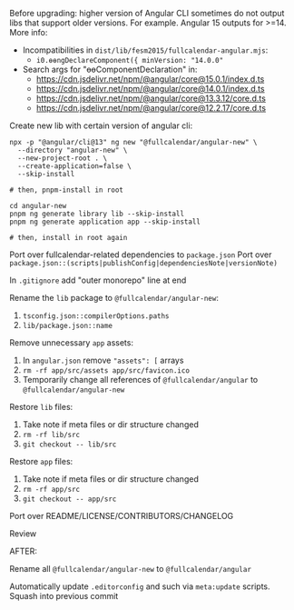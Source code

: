 
Before upgrading: higher version of Angular CLI sometimes do not output libs that support older
versions. For example. Angular 15 outputs for >=14. More info:

- Incompatibilities in `dist/lib/fesm2015/fullcalendar-angular.mjs`:
  - `i0.ɵɵngDeclareComponent({ minVersion: "14.0.0"`
- Search args for "ɵɵComponentDeclaration" in:
  - https://cdn.jsdelivr.net/npm/@angular/core@15.0.1/index.d.ts
  - https://cdn.jsdelivr.net/npm/@angular/core@14.0.1/index.d.ts
  - https://cdn.jsdelivr.net/npm/@angular/core@13.3.12/core.d.ts
  - https://cdn.jsdelivr.net/npm/@angular/core@12.2.17/core.d.ts


Create new lib with certain version of angular cli:

```
npx -p "@angular/cli@13" ng new "@fullcalendar/angular-new" \
  --directory "angular-new" \
  --new-project-root . \
  --create-application=false \
  --skip-install

# then, pnpm-install in root

cd angular-new
pnpm ng generate library lib --skip-install
pnpm ng generate application app --skip-install

# then, install in root again
```

Port over fullcalendar-related dependencies to `package.json`
Port over `package.json::(scripts|publishConfig|dependenciesNote|versionNote)`

In `.gitignore` add "outer monorepo" line at end

Rename the `lib` package to `@fullcalendar/angular-new`:

1. `tsconfig.json::compilerOptions.paths`
2. `lib/package.json::name`

Remove unnecessary `app` assets:

1. In `angular.json` remove `"assets": [` arrays
2. `rm -rf app/src/assets app/src/favicon.ico`
3. Temporarily change all references of `@fullcalendar/angular` to `@fullcalendar/angular-new`

Restore `lib` files:

1. Take note if meta files or dir structure changed
2. `rm -rf lib/src`
3. `git checkout -- lib/src`

Restore `app` files:

1. Take note if meta files or dir structure changed
2. `rm -rf app/src`
3. `git checkout -- app/src`

Port over README/LICENSE/CONTRIBUTORS/CHANGELOG

Review

AFTER:

Rename all `@fullcalendar/angular-new` to `@fullcalendar/angular`

Automatically update `.editorconfig` and such via `meta:update` scripts. Squash into previous commit
